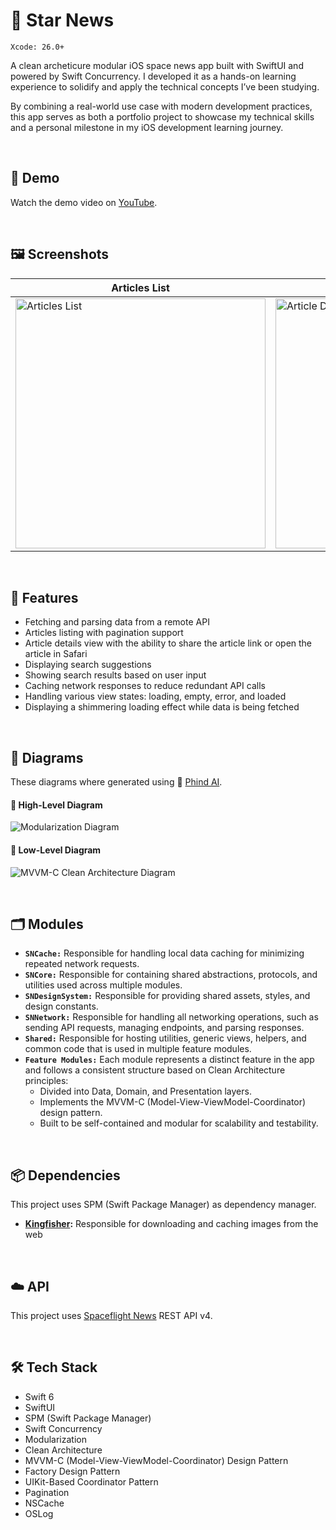 # 📰 Star News
`Xcode: 26.0+`

A clean archeticure modular iOS space news app built with SwiftUI and powered by Swift Concurrency. I developed it as a hands-on learning experience to solidify and apply the technical concepts I’ve been studying.

By combining a real-world use case with modern development practices, this app serves as both a portfolio project to showcase my technical skills and a personal milestone in my iOS development learning journey.

<br>

## 📱 Demo
Watch the demo video on [YouTube](https://youtu.be/2Aajrs0-h4U).

<br>

## 🖼️ Screenshots
| **Articles List** | **Article Details** | **Search Suggestions** | **Search Results** |
| ----------------- | ------------------- | ---------------------- | ------------------ |
| <img height="400" alt="Articles List" src="https://github.com/user-attachments/assets/72eff1f2-715d-4624-91c7-111a0a71f25b" /> | <img height="400" alt="Article Details" src="https://github.com/user-attachments/assets/510fc0a4-c1f7-47b5-88b3-f11d69da48a3" /> | <img height="400" alt="Search Suggestions" src="https://github.com/user-attachments/assets/12a0997c-349e-4dad-97b6-91bdacdee84a" /> | <img height="400" alt="Search Results" src="https://github.com/user-attachments/assets/a8f10169-16ba-49ee-b7c2-7fa844092c12" />

<br>

## 🌟 Features
* Fetching and parsing data from a remote API
* Articles listing with pagination support
* Article details view with the ability to share the article link or open the article in Safari
* Displaying search suggestions
* Showing search results based on user input
* Caching network responses to reduce redundant API calls
* Handling various view states: loading, empty, error, and loaded
* Displaying a shimmering loading effect while data is being fetched

<br>

## 🧩 Diagrams
These diagrams where generated using 🤖 [Phind AI](https://www.phind.com).

#### 🔺 High-Level Diagram
![Modularization Diagram](https://github.com/user-attachments/assets/31b6513e-92d6-41e4-85a3-4eb1b7ebf009)

#### 🔻 Low-Level Diagram
![MVVM-C Clean Architecture Diagram](https://github.com/user-attachments/assets/9192f199-e1aa-4092-ac88-3d1b1267724d)

<br>

## 🗂️ Modules
* **`SNCache:`** Responsible for handling local data caching for minimizing repeated network requests.
* **`SNCore:`** Responsible for containing shared abstractions, protocols, and utilities used across multiple modules.
* **`SNDesignSystem:`** Responsible for providing shared assets, styles, and design constants.
* **`SNNetwork:`** Responsible for handling all networking operations, such as sending API requests, managing endpoints, and parsing responses.
* **`Shared:`** Responsible for hosting utilities, generic views, helpers, and common code that is used in multiple feature modules.
* **`Feature Modules:`** Each module represents a distinct feature in the app and follows a consistent structure based on Clean Architecture principles:
  * Divided into Data, Domain, and Presentation layers.
  * Implements the MVVM-C (Model-View-ViewModel-Coordinator) design pattern.
  * Built to be self-contained and modular for scalability and testability.

<br>

## 📦 Dependencies
This project uses SPM (Swift Package Manager) as dependency manager.
* **[Kingfisher](https://github.com/onevcat/Kingfisher):** Responsible for downloading and caching images from the web

<br>

## ☁️ API
This project uses [Spaceflight News](https://api.spaceflightnewsapi.net/v4/docs/) REST API v4.

<br>

## 🛠️ Tech Stack
* Swift 6
* SwiftUI
* SPM (Swift Package Manager)
* Swift Concurrency
* Modularization
* Clean Architecture
* MVVM-C (Model-View-ViewModel-Coordinator) Design Pattern
* Factory Design Pattern
* UIKit-Based Coordinator Pattern
* Pagination
* NSCache
* OSLog
